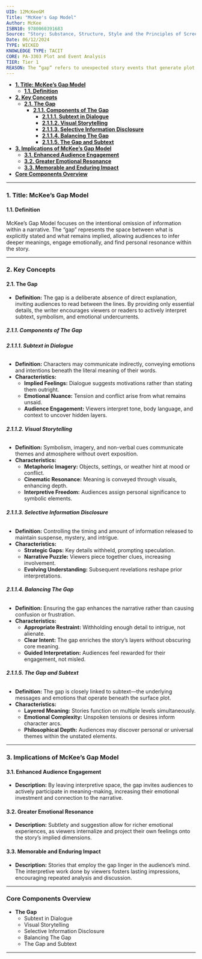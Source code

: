 ```yaml
---
UID: 12McKeeGM
Title: "McKee's Gap Model"
Author: McKee
ISBN10: 9780060391683
Source: "Story: Substance, Structure, Style and the Principles of Screenwriting"
Date: 06/12/2024
TYPE: WICKED
KNOWLEDGE TYPE: TACIT
CORE: PA-3303 Plot and Event Analysis
TIER: Tier 1
REASON: The “gap” refers to unexpected story events that generate plot tension, aligning with event analysis and how stories progress through surprises and reversals.
---
```


- [**1. Title: McKee’s Gap Model**](#1-title-mckees-gap-model)
  - [**1.1. Definition**](#11-definition)
- [**2. Key Concepts**](#2-key-concepts)
  - [**2.1. The Gap**](#21-the-gap)
    - [**2.1.1. Components of The Gap**](#211-components-of-the-gap)
      - [**2.1.1.1. Subtext in Dialogue**](#2111-subtext-in-dialogue)
      - [**2.1.1.2. Visual Storytelling**](#2112-visual-storytelling)
      - [**2.1.1.3. Selective Information Disclosure**](#2113-selective-information-disclosure)
      - [**2.1.1.4. Balancing The Gap**](#2114-balancing-the-gap)
      - [**2.1.1.5. The Gap and Subtext**](#2115-the-gap-and-subtext)
- [**3. Implications of McKee’s Gap Model**](#3-implications-of-mckees-gap-model)
  - [**3.1. Enhanced Audience Engagement**](#31-enhanced-audience-engagement)
  - [**3.2. Greater Emotional Resonance**](#32-greater-emotional-resonance)
  - [**3.3. Memorable and Enduring Impact**](#33-memorable-and-enduring-impact)
- [**Core Components Overview**](#core-components-overview)

---

### **1. Title: McKee’s Gap Model**

#### **1.1. Definition**

McKee’s Gap Model focuses on the intentional omission of information within a narrative. The “gap” represents the space between what is explicitly stated and what remains implied, allowing audiences to infer deeper meanings, engage emotionally, and find personal resonance within the story.

---

### **2. Key Concepts**

#### **2.1. The Gap**

- **Definition:**
  The gap is a deliberate absence of direct explanation, inviting audiences to read between the lines. By providing only essential details, the writer encourages viewers or readers to actively interpret subtext, symbolism, and emotional undercurrents.

##### **2.1.1. Components of The Gap**

###### **2.1.1.1. Subtext in Dialogue**

- **Definition:**
  Characters may communicate indirectly, conveying emotions and intentions beneath the literal meaning of their words.
- **Characteristics:**
  - **Implied Feelings:** Dialogue suggests motivations rather than stating them outright.
  - **Emotional Nuance:** Tension and conflict arise from what remains unsaid.
  - **Audience Engagement:** Viewers interpret tone, body language, and context to uncover hidden layers.

###### **2.1.1.2. Visual Storytelling**

- **Definition:**
  Symbolism, imagery, and non-verbal cues communicate themes and atmosphere without overt exposition.
- **Characteristics:**
  - **Metaphoric Imagery:** Objects, settings, or weather hint at mood or conflict.
  - **Cinematic Resonance:** Meaning is conveyed through visuals, enhancing depth.
  - **Interpretive Freedom:** Audiences assign personal significance to symbolic elements.

###### **2.1.1.3. Selective Information Disclosure**

- **Definition:**
  Controlling the timing and amount of information released to maintain suspense, mystery, and intrigue.
- **Characteristics:**
  - **Strategic Gaps:** Key details withheld, prompting speculation.
  - **Narrative Puzzle:** Viewers piece together clues, increasing involvement.
  - **Evolving Understanding:** Subsequent revelations reshape prior interpretations.

###### **2.1.1.4. Balancing The Gap**

- **Definition:**
  Ensuring the gap enhances the narrative rather than causing confusion or frustration.
- **Characteristics:**
  - **Appropriate Restraint:** Withholding enough detail to intrigue, not alienate.
  - **Clear Intent:** The gap enriches the story’s layers without obscuring core meaning.
  - **Guided Interpretation:** Audiences feel rewarded for their engagement, not misled.

###### **2.1.1.5. The Gap and Subtext**

- **Definition:**
  The gap is closely linked to subtext—the underlying messages and emotions that operate beneath the surface plot.
- **Characteristics:**
  - **Layered Meaning:** Stories function on multiple levels simultaneously.
  - **Emotional Complexity:** Unspoken tensions or desires inform character arcs.
  - **Philosophical Depth:** Audiences may discover personal or universal themes within the unstated elements.

---

### **3. Implications of McKee’s Gap Model**

#### **3.1. Enhanced Audience Engagement**

- **Description:**
  By leaving interpretive space, the gap invites audiences to actively participate in meaning-making, increasing their emotional investment and connection to the narrative.

#### **3.2. Greater Emotional Resonance**

- **Description:**
  Subtlety and suggestion allow for richer emotional experiences, as viewers internalize and project their own feelings onto the story’s implied dimensions.

#### **3.3. Memorable and Enduring Impact**

- **Description:**
  Stories that employ the gap linger in the audience’s mind. The interpretive work done by viewers fosters lasting impressions, encouraging repeated analysis and discussion.

---

### **Core Components Overview**

- **The Gap**
  - Subtext in Dialogue
  - Visual Storytelling
  - Selective Information Disclosure
  - Balancing The Gap
  - The Gap and Subtext

---
